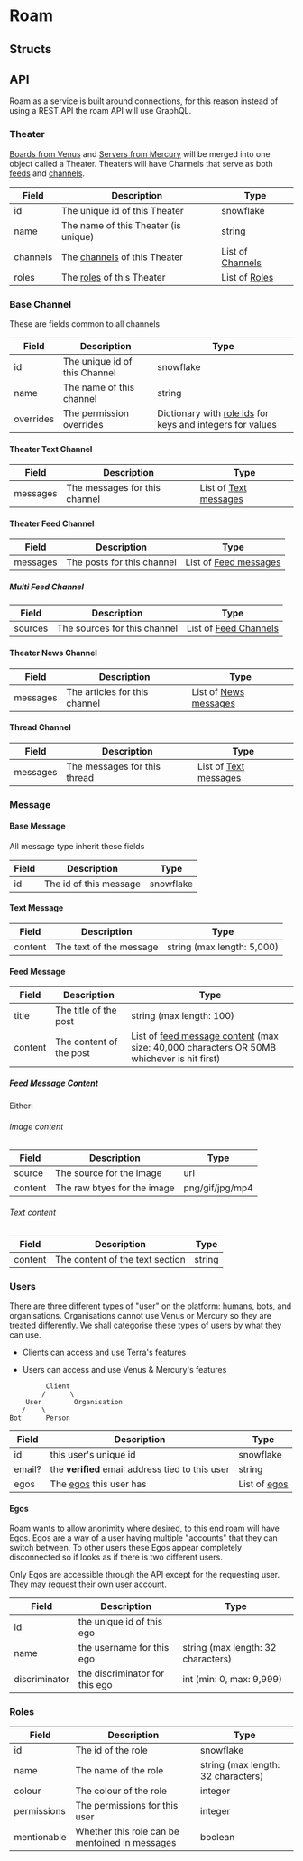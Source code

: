 # Roam

## Structs

## API

Roam as a service is built around connections, for this reason instead of using a REST API the roam API will use GraphQL.

### Theater

[Boards from Venus](analysis-Venus.md#Boards) and [Servers from Mercury](analysis-Mercury.md#Servers) will be merged into one object called a Theater. Theaters will have Channels that serve as both [feeds](analysis-Venus.md#Feeds) and [channels](analysis-Mercury.md#Channels).

| Field | Description | Type |
|-------|-------------|------|
| id | The unique id of this Theater | snowflake |
| name | The name of this Theater (is unique) | string |
| channels | The [channels](#base-channel) of this Theater | List of [Channels](#base-channel) |
| roles | The [roles](#roles) of this Theater | List of [Roles](#roles) |

### Base Channel

These are fields common to all channels

| Field | Description | Type |
|-------|-------------|------|
| id | The unique id of this Channel | snowflake |
| name | The name of this channel | string |
| overrides | The permission overrides | Dictionary with [role ids](#roles) for keys and integers for values |

#### Theater Text Channel

| Field | Description | Type |
|-------|-------------|------|
| messages | The messages for this channel | List of [Text messages](#text-message) |

#### Theater Feed Channel

| Field | Description | Type |
|-------|-------------|------|
| messages | The posts for this channel | List of [Feed messages](#feed-message) |

##### Multi Feed Channel

| Field | Description | Type |
|-------|-------------|------|
| sources | The sources for this channel  | List of [Feed Channels](#theater-feed-channel)

#### Theater News Channel

| Field | Description | Type |
|-------|-------------|------|
| messages | The articles for this channel | List of [News messages](#news-message) |

#### Thread Channel

| Field | Description | Type |
|-------|-------------|------|
| messages | The messages for this thread | List of [Text messages](#text-message)

### Message

#### Base Message

All message type inherit these fields

| Field | Description | Type |
|-------|-------------|------|
| id | The id of this message | snowflake |

#### Text Message

| Field | Description | Type |
|-------|-------------|------|
| content | The text of the message | string (max length: 5,000) |

#### Feed Message

| Field | Description | Type |
|-------|-------------|------|
| title | The title of the post | string (max length: 100) |
| content | The content of the post | List of [feed message content](#feed-message-content) (max size: 40,000 characters OR 50MB whichever is hit first) |

##### Feed Message Content

Either:

###### Image content

| Field | Description | Type |
|-------|-------------|------|
| source | The source for the image | url |
| content | The raw btyes for the image | png/gif/jpg/mp4 |

###### Text content

| Field | Description | Type |
|-------|-------------|------|
| content | The content of the text section | string |

### Users

There are three different types of "user" on the platform: humans, bots, and organisations. Organisations cannot use Venus or Mercury so they are treated differently. We shall categorise these types of users by what they can use.

- Clients can access and use Terra's features

- Users can access and use Venus & Mercury's features

```
         Client
        /      \
    User        Organisation
   /    \
Bot      Person
```

| Field | Description | Type |
|-------|-------------|------|
| id | this user's unique id | snowflake |
| email? | the __verified__ email address tied to this user | string |
| egos | The [egos](#egos) this user has | List of [egos](#egos) |

#### Egos

Roam wants to allow anonimity where desired, to this end roam will have Egos. Egos are a way of a user having multiple "accounts" that they can switch between. To other users these Egos appear completely disconnected so if looks as if there is two different users.

Only Egos are accessible through the API except for the requesting user. They may request their own user account.

| Field | Description | Type |
|-------|-------------|------|
| id | the unique id of this ego |
| name | the username for this ego | string (max length: 32 characters) |
| discriminator | the discriminator for this ego | int (min: 0, max: 9,999) |

### Roles

| Field | Description | Type |
|-------|-------------|------|
| id | The id of the role | snowflake |
| name | The name of the role | string (max length: 32 characters) |
| colour | The colour of the role | integer |
| permissions | The permissions for this user | integer |
| mentionable | Whether this role can be mentoined in messages | boolean |
